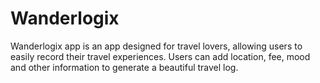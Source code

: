 # Wanderlogix
Wanderlogix app is an app designed for travel lovers, allowing users to easily record their travel experiences. Users can add location, fee, mood and other information to generate a beautiful travel log. 

